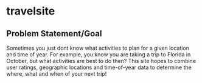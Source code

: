 # travelsite
## Problem Statement/Goal
Sometimes you just dont know what activities to plan for a given location and time of year. For example, you know you are taking a trip to Florida in October, but what activities are best to do then? This site hopes to combine user ratings, geographic locations and time-of-year data to determine the where, what and when of your next trip!
